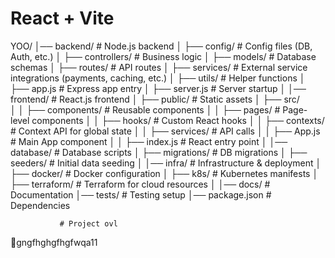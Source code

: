 # React + Vite


YOO/
│── backend/                  # Node.js backend
│   ├── config/               # Config files (DB, Auth, etc.)
│   ├── controllers/          # Business logic
│   ├── models/               # Database schemas
│   ├── routes/               # API routes
│   ├── services/             # External service integrations (payments, caching, etc.)
│   ├── utils/                # Helper functions
│   ├── app.js                # Express app entry
│   ├── server.js             # Server startup
│
│── frontend/                 # React.js frontend
│   ├── public/               # Static assets
│   ├── src/                  
│   │   ├── components/       # Reusable components
│   │   ├── pages/            # Page-level components
│   │   ├── hooks/            # Custom React hooks
│   │   ├── contexts/         # Context API for global state
│   │   ├── services/         # API calls
│   │   ├── App.js            # Main App component
│   │   ├── index.js          # React entry point
│
│── database/                 # Database scripts
│   ├── migrations/           # DB migrations
│   ├── seeders/              # Initial data seeding
│
│── infra/                    # Infrastructure & deployment
│   ├── docker/               # Docker configuration
│   ├── k8s/                  # Kubernetes manifests
│   ├── terraform/            # Terraform for cloud resources
│
│── docs/                     # Documentation
│── tests/                    # Testing setup
│── package.json              # Dependencies

               # Project ovl
  gngfhghgfhgfwqa11



